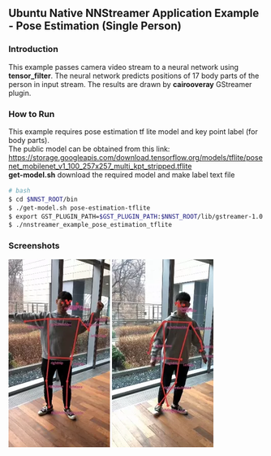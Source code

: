 ## Ubuntu Native NNStreamer Application Example - Pose Estimation (Single Person)
### Introduction
This example passes camera video stream to a neural network using **tensor_filter**.
The neural network predicts positions of 17 body parts of the person in input stream. The results are drawn by **cairooveray** GStreamer plugin.

### How to Run
This example requires pose estimation tf lite model and key point label (for body parts).  
The public model can be obtained from this link: https://storage.googleapis.com/download.tensorflow.org/models/tflite/posenet_mobilenet_v1_100_257x257_multi_kpt_stripped.tflite  
**get-model.<span>sh** download the required model and make label text file
```bash
# bash
$ cd $NNST_ROOT/bin
$ ./get-model.sh pose-estimation-tflite
$ export GST_PLUGIN_PATH=$GST_PLUGIN_PATH:$NNST_ROOT/lib/gstreamer-1.0
$ ./nnstreamer_example_pose_estimation_tflite
```

### Screenshots
![Alt me](./yongjoo1.webp)  ![Alt me_again](./yongjoo2.webp)

